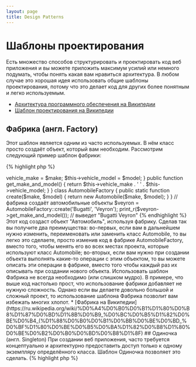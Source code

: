 ```yaml
---
layout: page
title: Design Patterns
---
```


# Шаблоны проектирования

Есть множество способов структурировать и проектировать код веб приложения и вы можете приложить максимум усилий 
или немного подумать, чтобы понять какая вам нравиться архитектура. В любом случае это хорошая идея использовать общие
шаблоны проектирования, потому что это делает код для других более понятным и легко используемым.

* [Архитектура программного обеспечения на Википедии](https://ru.wikipedia.org/wiki/%D0%90%D1%80%D1%85%D0%B8%D1%82%D0%B5%D0%BA%D1%82%D1%83%D1%80%D0%B0_%D0%BF%D1%80%D0%BE%D0%B3%D1%80%D0%B0%D0%BC%D0%BC%D0%BD%D0%BE%D0%B3%D0%BE_%D0%BE%D0%B1%D0%B5%D1%81%D0%BF%D0%B5%D1%87%D0%B5%D0%BD%D0%B8%D1%8F)
* [Шаблон проектирования на Википедии](https://ru.wikipedia.org/wiki/%D0%A8%D0%B0%D0%B1%D0%BB%D0%BE%D0%BD_%D0%BF%D1%80%D0%BE%D0%B5%D0%BA%D1%82%D0%B8%D1%80%D0%BE%D0%B2%D0%B0%D0%BD%D0%B8%D1%8F)

## Фабрика (англ. Factory)

Этот шаблон является одним из часто используемых. В нём класс просто создаёт объект, который вам необходим.
Рассмотрим следующий пример шаблон фабрики:

{% highlight php %}
<?php
class Automobile
{
    private $vehicle_make;
    private $vehicle_model;

    public function __construct($make, $model)
    {
        $this->vehicle_make = $make;
        $this->vehicle_model = $model;
    }

    public function get_make_and_model()
    {
        return $this->vehicle_make . ' ' . $this->vehicle_model;
    }
}

class AutomobileFactory
{
    public static function create($make, $model)
    {
        return new Automobile($make, $model);
    }
}

// фабрика создаёт автомобильные объекты
$veyron = AutomobileFactory::create('Bugatti', 'Veyron');

print_r($veyron->get_make_and_model()); // выведет "Bugatti Veyron"
{% endhighlight %}

Этот код создаст объект "Автомобиль", используя фабрику. Сделав так вы получите два преимущества: во-первых,
если вам в дальнейшем нужно изменить, переименовать или заменить класс Automobile, то вы легко это сделаете, просто
изменив код в фабрике AutomobileFactory, вместо того, чтобы менять его во всех местах проекта, которые используют класс
Automobile; во-вторых, если вам нужно при создании объекта выполнять какие-то операции с этим объектом, то вы можете 
описать эти операции в фабрике, вместо того чтобы каждый раз их описывать при создании нового объекта.

Использовать шаблон Фабрика не всегда необходимо (или слишком мудро). В примере, что выше код настолько прост, что 
использование фабрики добавляет не нужную сложность. Однако если вы делаете довольно большой и сложный проект, то
использование шаблона Фабрика позволит вам избежать многих хлопот.

* [Фабрика на Википедии](https://ru.wikipedia.org/wiki/%D0%A4%D0%B0%D0%B1%D1%80%D0%B8%D1%87%D0%BD%D1%8B%D0%B9_%D0%BC%D0%B5%D1%82%D0%BE%D0%B4_(%D1%88%D0%B0%D0%B1%D0%BB%D0%BE%D0%BD_%D0%BF%D1%80%D0%BE%D0%B5%D0%BA%D1%82%D0%B8%D1%80%D0%BE%D0%B2%D0%B0%D0%BD%D0%B8%D1%8F)

## Одиночка (англ. Singleton)

При создании веб приложения, часто требуется концептуально и архитектурно предоставить доступ только к одному 
экземпляру определённого класса. Шаблон Одиночка позволяет это сделать.

{% highlight php %}
<?php
class Singleton
{
    /**
     * @var Singleton The reference to *Singleton* instance of this class
     */
    protected static $instance;
    
    /**
     * Returns the *Singleton* instance of this class.
     *
     * @return Singleton The *Singleton* instance.
     */
    public static function getInstance()
    {
        if (null === static::$instance) {
            static::$instance = new static();
        }

        return static::$instance;
    }

    /**
     * Protected constructor to prevent creating a new instance of the
     * *Singleton* via the `new` operator from outside of this class.
     */
    protected function __construct()
    {
    }

    /**
     * Private clone method to prevent cloning of the instance of the
     * *Singleton* instance.
     *
     * @return void
     */
    private function __clone()
    {
    }

    /**
     * Private unserialize method to prevent unserializing of the *Singleton*
     * instance.
     *
     * @return void
     */
    private function __wakeup()
    {
    }
}

class SingletonChild extends Singleton
{
}

$obj = Singleton::getInstance();
\var_dump($obj === Singleton::getInstance());             // bool(true)

$anotherObj = SingletonChild::getInstance();
\var_dump($anotherObj === Singleton::getInstance());      // bool(false)

\var_dump($anotherObj === SingletonChild::getInstance()); // bool(true)
{% endhighlight %}


Этот код реализует данный шаблон, используя [*статические* переменные](http://php.net/language.variables.scope#language.variables.scope.static)
и статический метод `getInstance()`.
Обратите внимание на следующее:

* Конструктор [`__construct`](http://php.net/language.oop5.decon#object.construct) 
сделан защищённым (protected), чтобы запретить создание нового объекта с помощью оператора `new`.
* Магический метод [`__clone`](http://php.net/language.oop5.cloning#object.clone) определён как частный (private),
чтобы предотвратить клонирование экземпляра класса с помощью [`clone`](http://php.net/language.oop5.cloning).
*  Магический метод  [`__wakeup`](http://php.net/language.oop5.magic#object.wakeup) определён как частный (private),
чтобы предотвратить десериализации экземпляра класса через глобальную функцию 
[`\unserialize()`](http://php.net/function.unserialize).
* Новый экземпляр создаётся с помощью 
[позднего статического связывания](http://php.net/language.oop5.late-static-bindings) в статическом методе 
`getInstance()` с ключевым словом `static`. Это позволяет наследовать от класса `Singleton`, как показано в примере.

Шаблон Одиночка полезен тогда, когда нужно быть уверенным, что экземпляр класса только один во жизненном цикле 
запроса для веб приложения. Обычно это происходит, когда имеется глобальный объект (например Configuration класс) или
общий ресурс (например очередь событий).

Вы должны быть осторожными, используя этот шаблон, поскольку по своей природе он вводит глобальное утверждение экземпляра
в приложении, понижая тем самым тестируемость. В большинстве случаев внедрение зависимостей могут (должны) 
использоваться вместо Singleton класса. Используя внедрение зависимости, означает, что мы не вводим ненужных соединений
в дизайн наших приложения, а объект, используя общий или глобальный ресурс, не требует знания конкретного класса.

* [Шаблон Одиночка на Википедии](https://ru.wikipedia.org/wiki/Singleton)

## Фронт-контролер (англ. Front Controller)

Шаблон Фронт-контроллер использует единую точку входа для приложения (например, index.php), которая обрабатывает все
запросы. Код этого шаблона отвечает за загрузку всех зависимостей, обработку и отправку запроса в браузере. 
Фронт-контроллер может быть полезным, поскольку способствует модульному коду и предоставляет центральное место,
в которое можно внедрить код для каждого запроса (например, санитарная обработка входных данных).

* [Фронт-контролер на Википедии](https://en.wikipedia.org/wiki/Front_Controller_pattern)

## Модель-представление-контроллер (англ. Model-View-Controller)

Модель-представление-контроллер (далее MVC) шаблон из то же серии, что и HMVC, MVVM. MVC позволяет разбить код
приложения на логические объекты, которые предназначены для под конкретные задачи. Модель служит как слой к доступу
данных и возвращает их в том формате, который необходим приложению. Контроллеры обрабатывают запросы,
обрабатывают данные, полученные из модели, и загружают представления, посылая в него ответ. Представления содержат
шаблоны (markup, xml и другие), которые отправляются в браузер.

MVC является наиболее распространенным архитектурным шаблоном, который используется в популярных 
[PHP фреймворков](https://github.com/codeguy/php-the-right-way/wiki/Frameworks).

Больше информации по подобным шаблонам вы можете подчеркнуть в следующих ссылках:

* [MVC](https://ru.wikipedia.org/wiki/Model-View-Controller)
* [HMVC](https://ru.wikipedia.org/wiki/HMVC)
* [MVVM](https://ru.wikipedia.org/wiki/Model-View-ViewModel)
